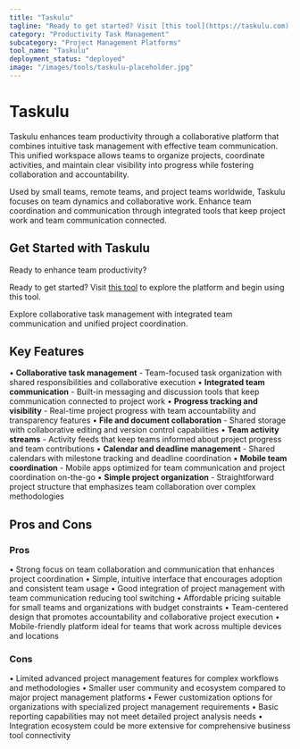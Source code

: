 ```yaml
---
title: "Taskulu"
tagline: "Ready to get started? Visit [this tool](https://taskulu.com) to explore the platform and begin using this tool...."
category: "Productivity Task Management"
subcategory: "Project Management Platforms"
tool_name: "Taskulu"
deployment_status: "deployed"
image: "/images/tools/taskulu-placeholder.jpg"
---
```


# Taskulu

Taskulu enhances team productivity through a collaborative platform that combines intuitive task management with effective team communication. This unified workspace allows teams to organize projects, coordinate activities, and maintain clear visibility into progress while fostering collaboration and accountability.

Used by small teams, remote teams, and project teams worldwide, Taskulu focuses on team dynamics and collaborative work. Enhance team coordination and communication through integrated tools that keep project work and team communication connected.

## Get Started with Taskulu

Ready to enhance team productivity? 

Ready to get started? Visit [this tool](https://taskulu.com) to explore the platform and begin using this tool.

Explore collaborative task management with integrated team communication and unified project coordination.

## Key Features

• **Collaborative task management** - Team-focused task organization with shared responsibilities and collaborative execution
• **Integrated team communication** - Built-in messaging and discussion tools that keep communication connected to project work
• **Progress tracking and visibility** - Real-time project progress with team accountability and transparency features
• **File and document collaboration** - Shared storage with collaborative editing and version control capabilities
• **Team activity streams** - Activity feeds that keep teams informed about project progress and team contributions
• **Calendar and deadline management** - Shared calendars with milestone tracking and deadline coordination
• **Mobile team coordination** - Mobile apps optimized for team communication and project coordination on-the-go
• **Simple project organization** - Straightforward project structure that emphasizes team collaboration over complex methodologies

## Pros and Cons

### Pros
• Strong focus on team collaboration and communication that enhances project coordination
• Simple, intuitive interface that encourages adoption and consistent team usage
• Good integration of project management with team communication reducing tool switching
• Affordable pricing suitable for small teams and organizations with budget constraints
• Team-centered design that promotes accountability and collaborative project execution
• Mobile-friendly platform ideal for teams that work across multiple devices and locations

### Cons
• Limited advanced project management features for complex workflows and methodologies
• Smaller user community and ecosystem compared to major project management platforms
• Fewer customization options for organizations with specialized project management requirements
• Basic reporting capabilities may not meet detailed project analysis needs
• Integration ecosystem could be more extensive for comprehensive business tool connectivity